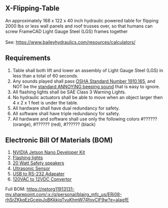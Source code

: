 ## X-Flipping-Table
An approximately 168 x 122 x 40 inch hydraulic powered table for flipping 2000 lbs or less wall panels and roof trusses over, so that humans can screw FrameCAD Light Gauge Steel (LGS) frames together <br> <br>
See: https://www.baileyhydraulics.com/resources/calculators/

## Requirements
1) Table shall both lift and lower an assembly of Light Gauge Steel (LGS) in less than a total of 60 seconds.
2) Any sounds played shall pass [OSHA Standard Number 1910.165](https://www.osha.gov/laws-regs/regulations/standardnumber/1910/1910.165), and NOT be the [standard ANNOYING beeping sound](https://youtu.be/diqmMaJOBwg?si=lJDs4o5UZY_dgyNM) that is easy to ignore.
3) All flashing lights shall be SAE Class 3 Warning Lights.
4) No hydraulic actuators shall be able to move when an object larger then 4 x 2 x 1 feet is under the table.
5) All hardware shall have dual redundancy for safety.
6) All software shall have triple redundancy for safety.  
6) All hardware and software shall use only the following colors #?????? (orange), #?????? (red), #?????? (black)

## Electronic Bill Of Materials (BOM)
1) [NVIDIA Jetson Nano Developer Kit](https://a.co/d/7nC4vDB)
2) [Flashing lights](https://www.uline.com/Product/Detail/H-7093/Dock-and-Trailer-Equipment/Forklift-Strobe-Safety-Light-Bolt-On)
3) [20 Watt Safety speakers](https://www.crutchfield.com/S-0rSW2I4JUTG/p_102SPK100/Midland-SPK100.html)
4) [Ultrasonic Sensor](https://www.adafruit.com/product/4665)
5) [USB to RS-232 Adapater](https://www.sparkfun.com/products/11304)
6) [120VAC to 12VDC Convertor](https://recenergyproducts.com/converters/12v-series/re12-series-110vac-to-12vdc-converter)

Full BOM: https://netorg11913131-my.sharepoint.com/:x:/g/personal/blairg_mfc_us/ERi08-rhSrZKkqEzGceipJoBKkkiqTvuKhmW74fovClF9w?e=aIagfE
